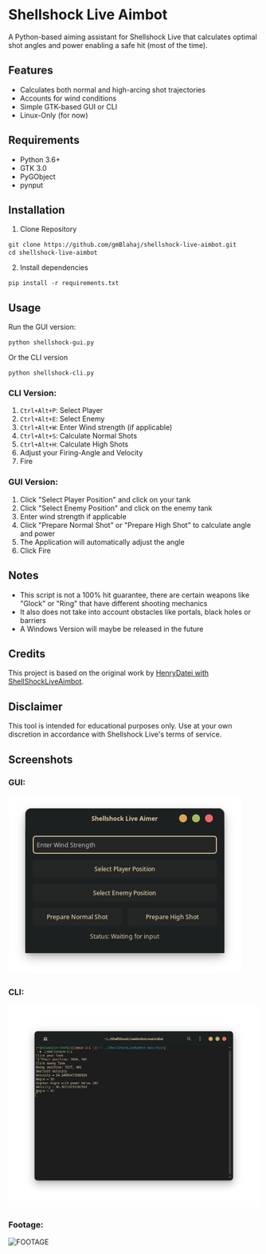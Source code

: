 # Shellshock Live Aimbot
A Python-based aiming assistant for Shellshock Live that calculates optimal shot angles and power enabling a safe hit (most of the time).

## Features
- Calculates both normal and high-arcing shot trajectories
- Accounts for wind conditions
- Simple GTK-based GUI or CLI
- Linux-Only (for now)


## Requirements
- Python 3.6+
- GTK 3.0
- PyGObject
- pynput


## Installation 
1. Clone Repository
```
git clone https://github.com/gmBlahaj/shellshock-live-aimbot.git
cd shellshock-live-aimbot
```
2. Install dependencies
```
pip install -r requirements.txt
```


## Usage
Run the GUI version:
```
python shellshock-gui.py
```
Or the CLI version
```
python shellshock-cli.py
```

### CLI Version:
1. ```Ctrl+Alt+P```: Select Player
2. ```Ctrl+Alt+E```: Select Enemy
3. ```Ctrl+Alt+W```: Enter Wind strength (if applicable)
4. ```Ctrl+Alt+S```: Calculate Normal Shots
5. ```Ctrl+Alt+H```: Calculate High Shots
6. Adjust your Firing-Angle and Velocity
7. Fire

### GUI Version:
1. Click "Select Player Position" and click on your tank
2. Click "Select Enemy Position" and click on the enemy tank
3. Enter wind strength if applicable
4. Click "Prepare Normal Shot" or "Prepare High Shot" to calculate angle and power
5. The Application will automatically adjust the angle
6. Click Fire

## Notes
- This script is not a 100% hit guarantee, there are certain weapons like "Glock" or "Ring" that have different shooting mechanics
- It also does not take into account obstacles like portals, black holes or barriers
- A Windows Version will maybe be released in the future

## Credits
This project is based on the original work by [HenryDatei with ShellShockLiveAimbot](https://github.com/henrydatei/ShellShockLiveAimbot).

## Disclaimer
This tool is intended for educational purposes only. Use at your own discretion in accordance with Shellshock Live's terms of service.

## Screenshots
### GUI:
![GUI](pictures/gui.png "gui")
### CLI:
![CLI](pictures/cli.png "cli")
### Footage:
![FOOTAGE](pictures/footage.gif "cli")




